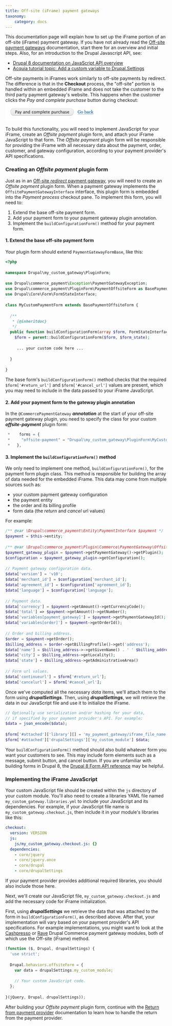 ```yaml
---
title: Off-site (iFrame) payment gateways
taxonomy:
    category: docs
---
```


This documentation page will explain how to set up the iFrame portion of an off-site (iFrame) payment gateway. If you have not already read the [Off-site payment gateways](../../docs.md) documentation, start there for an overview and initial steps. Also, for an introduction to the Drupal Javascript API, see:
* [Drupal 8 documentation on JavaScript API overview]
* [Acquia tutorial topic: Add a custom variable to Drupal.Settings]

Off-site payments in iFrames work similarly to off-site payments by redirect. The difference is that in the **Checkout** process, the "off-site" portion is handled within an embedded iFrame and does not take the customer to the third party payment gateway's website. This happens when the customer clicks the *Pay and complete purchase* button during checkout:
![Pay and complete purchase](../../../images/create-payment-gateway-4.png)

To build this functionality, you will need to implement JavaScript for your iFrame, create an *Offsite payment* plugin form, and attach your iFrame JavaScript to that form. The *Offsite payment* plugin form will be responsible for providing the iFrame with all necessary data about the payment, order, customer, and gateway configuration, according to your payment provider's API specifications.

### Creating an *Offsite payment* plugin form
Just as in an [Off-site *redirect* payment gateway](../01.off-site-redirect), you will need to create an *Offsite payment* plugin form. When a payment gateway implements the `OffsitePaymentGatewayInterface` interface, this plugin form is embedded into the *Payment process* checkout pane. To implement this form, you will need to:
1. Extend the base off-site payment form.
2. Add your payment form to your payment gateway plugin annotation.
3. Implement the `buildConfigurationForm()` method for your payment form.

#### 1. Extend the base off-site payment form
Your plugin form should extend `PaymentGatewayFormBase`, like this:

```php
<?php

namespace Drupal\my_custom_gateway\PluginForm;

use Drupal\commerce_payment\Exception\PaymentGatewayException;
use Drupal\commerce_payment\PluginForm\PaymentOffsiteForm as BasePaymentOffsiteForm;
use Drupal\Core\Form\FormStateInterface;

class MyCustomPaymentForm extends BasePaymentOffsiteForm {

  /**
   * {@inheritdoc}
   */
  public function buildConfigurationForm(array $form, FormStateInterface $form_state) {
    $form = parent::buildConfigurationForm($form, $form_state);

     ... your custom code here ...

  }

}
```

The base form's `buildConfigurationForm()` method checks that the required `$form['#return_url']` and `$form['#cancel_url']` values are present, which you may need to include in the data passed to your iFrame JavaScript.

#### 2. Add your payment form to the gateway plugin annotation
In the `@CommercePaymentGateway` ***annotation*** at the start of your off-site payment gateway plugin, you need to specify the class for your custom ***offsite-payment*** plugin form:

```php
 *    forms = {
 *     "offsite-payment" = "Drupal\my_custom_gateway\PluginForm\MyCustomPaymentForm",
 *   },
```

#### 3. Implement the `buildConfigurationForm()` method
We only need to implement one method, `buildConfigurationForm()`, for the payment form plugin class. This method is responsible for building the array of data needed for the embedded iFrame. This data may come from multiple sources such as:
* your custom payment gateway configuration
* the payment entity
* the order and its billing profile
* form data (the *return* and *cancel* url values)

For example:
```php
/** @var \Drupal\commerce_payment\Entity\PaymentInterface $payment */
$payment = $this->entity;

/** @var \Drupal\commerce_payment\Plugin\Commerce\PaymentGateway\OffsitePaymentGatewayInterface $payment_gateway_plugin */
$payment_gateway_plugin = $payment->getPaymentGateway()->getPlugin();
$configuration = $payment_gateway_plugin->getConfiguration();

// Payment gateway configuration data.
$data['version'] = 'v10';
$data['merchant_id'] = $configuration['merchant_id'];
$data['agreement_id'] = $configuration['agreement_id'];
$data['language'] = $configuration['language'];

// Payment data.
$data['currency'] = $payment->getAmount()->getCurrencyCode();
$data['total'] => $payment->getAmount()->getNumber();
$data['variables[payment_gateway]'] = $payment->getPaymentGatewayId();
$data['variables[order]'] = $payment->getOrderId();

// Order and billing address.
$order = $payment->getOrder();
$billing_address = $order->getBillingProfile()->get('address');
$data['name'] = $billing_address->->getGivenName() . ' ' $billing_address->getFamilyName();
$data['city'] = $billing_address->getLocality();
$data['state'] = $billing_address->getAdministrativeArea()

// Form url values.
$data['continueurl'] = $form['#return_url'];
$data['cancelurl'] = $form['#cancel_url'];
```

Once we've computed all the necessary *data* items, we'll attach them to the form using ***drupalSettings***. Then, using ***drupalSettings***, we will retrieve the data in our JavaScript file and use it to initialize the iFrame.

```php
// Optionally use serialization and/or hashing for your data, 
// if specified by your payment provider's API. For example:
$data = json_encode($data);

$form['#attached']['library'][] = 'my_payment_gateway/iframe_file_name';
$form['#attached']['drupalSettings']['my_custom_module'] $data;
```

Your `buildConfigurationForm()` method should also build whatever form you want your customers to see. This may include form elements such as a message, submit button, and cancel button. If you are unfamiliar with building forms in Drupal 8, the [Drupal 8 Form API reference] may be helpful.

### Implementing the iFrame JavaScript
Your custom JavaScript file should be created within the `js` directory of your custom module. You'll also need to create a libraries YAML file named `my_custom_gateway.libraries.yml` to include your JavaScript and its dependencies. For example, if your JavaScript file name is `my_custom_gateway.checkout.js`, then include it in your module's libraries like this:

```yaml
checkout:
  version: VERSION
  js:
    js/my_custom_gateway.checkout.js: {}
  dependencies:
    - core/jquery
    - core/jquery.once
    - core/drupal
    - core/drupalSettings
```
If your payment provider provides additional required libraries, you should also include those here.

Next, we'll create our JavaScript file, `my_custom_gateway.checkout.js` and add the necessary code for iFrame initialization.

First, using ***drupalSettings*** we retrieve the data that was attached to the form in `buildConfigurationForm()`, as described above. After that, your implementation will vary based on your payment provider's API specifications. For example implementations, you might want to look at the [Cashpresso] or [Rave] Drupal Commerce payment gateway modules, both of which use the Off-site (iFrame) method.

```js
(function ($, Drupal, drupalSettings) {
  'use strict';

  Drupal.behaviors.offsiteForm = {
    var data = drupalSettings.my_custom_module;

    // Your custom JavaScript code.
  };

}(jQuery, Drupal, drupalSettings));
```

After building your *Offsite payment* plugin form, continue with the [Return from payment provider](../03.return-from-payment-provider) documentation to learn how to handle the return from the payment provider.

[Drupal 8 documentation on JavaScript API overview]: https://www.drupal.org/docs/8/api/javascript-api/javascript-api-overview
[Acquia tutorial topic: Add a custom variable to Drupal.Settings]: https://docs.acquia.com/tutorials/fast-track-drupal-8-coding/add-custom-variable-drupalsettings/
[Drupal 8 Form API reference]: https://api.drupal.org/api/drupal/elements/
[Rave]: https://www.drupal.org/project/commerce_rave
[Cashpresso]: https://www.drupal.org/project/commerce_cashpresso
